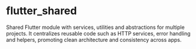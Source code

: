 # flutter_shared
Shared Flutter module with services, utilities and abstractions for multiple projects. It centralizes reusable code such as HTTP services, error handling and helpers, promoting clean architecture and consistency across apps.
